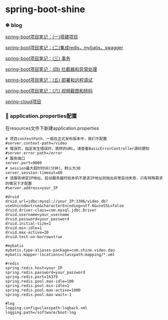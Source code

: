 # spring-boot-shine

### ❄ blog 

[spring-boot项目笔记：(一)搭建项目](http://7le.top/2017/05/26/springboot%E9%A1%B9%E7%9B%AE%E7%AC%94%E8%AE%B0%EF%BC%9A(%E4%B8%80)%E6%90%AD%E5%BB%BA%E9%A1%B9%E7%9B%AE/)

[spring-boot项目笔记：(二)集成redis，mybatis，swagger](http://7le.top/2017/06/04/springboot%E9%A1%B9%E7%9B%AE%E7%AC%94%E8%AE%B0%EF%BC%9A(%E4%BA%8C)%E9%9B%86%E6%88%90redis%EF%BC%8Cmybatis%EF%BC%8Cswagger/#more)

[spring-boot项目笔记：(三) 事务](http://7le.top/2017/06/11/springboot%E9%A1%B9%E7%9B%AE%E7%AC%94%E8%AE%B0%EF%BC%9A(%E4%B8%89)%20%E4%BA%8B%E5%8A%A1/)

[spring-boot项目笔记：(四) 拦截器和异常处理](http://7le.top/2017/06/13/springboot%E9%A1%B9%E7%9B%AE%E7%AC%94%E8%AE%B0%EF%BC%9A(%E5%9B%9B)%E6%8B%A6%E6%88%AA%E5%99%A8%E5%92%8C%E5%BC%82%E5%B8%B8%E5%A4%84%E7%90%86/)

[spring-boot项目笔记：(五) 部署和远程调试](http://7le.top/2017/06/19/springboot%E9%A1%B9%E7%9B%AE%E7%AC%94%E8%AE%B0%EF%BC%9A(%E4%BA%94)%20%E9%83%A8%E7%BD%B2%E5%92%8C%E8%BF%9C%E7%A8%8B%E8%B0%83%E8%AF%95/)

[spring-boot项目笔记：(六) 视频截图和转码](http://7le.top/2017/06/21/springboot%E9%A1%B9%E7%9B%AE%E7%AC%94%E8%AE%B0%EF%BC%9A(%E5%85%AD)%20%E8%A7%86%E9%A2%91%E6%88%AA%E5%9B%BE%E5%92%8C%E8%BD%AC%E7%A0%81/)

[spring-cloud项目](https://github.com/7le/springcloud-analysis)

### 🌈 application.properties配置

在resources文件下新建application.properties

```
# 项目contextPath，一般在正式发布版本中，我们不配置
#server.context-path=/video
# 错误页，指定发生错误时，跳转的URL。请查看BasicErrorController源码便知
#server.error.path=/error
# 服务端口
server.port=9000
# session最大超时时间(分钟)，默认为30
server.session-timeout=60
# 该服务绑定IP地址，启动服务器时如本机不是该IP地址则抛出异常启动失败，只有特殊需求的情况下才配置
#server.address=your_IP

#druid
druid.url=jdbc:mysql://your_IP:3306/video_db?useUnicode=true&characterEncoding=utf-8&useSSL=false
druid.driver-class=com.mysql.jdbc.Driver
druid.username=your_username
druid.password=your_password
druid.initial-size=1
druid.min-idle=1
druid.max-active=20
druid.test-on-borrow=true

#mybatis
mybatis.type-aliases-package=com.shine.video.dao
mybatis.mapper-locations=classpath:mapping/*.xml

#redis
spring.redis.host=your_IP
spring.redis.password=your_password
spring.redis.port=16379
spring.redis.pool.max-idle=100
spring.redis.pool.min-idle=1
spring.redis.pool.max-active=1000
spring.redis.pool.max-wait=-1

#log
logging.config=classpath:logback.xml
logging.path=/software/boot-log
```
